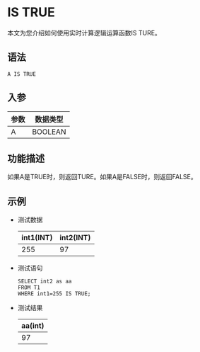 # IS TRUE

本文为您介绍如何使用实时计算逻辑运算函数IS TURE。

## 语法

```
A IS TRUE
```

## 入参

|参数|数据类型|
|--|----|
|A|BOOLEAN|

## 功能描述

如果A是TRUE时，则返回TURE。如果A是FALSE时，则返回FALSE。

## 示例

-   测试数据

    |int1\(INT\)|int2\(INT\)|
    |-----------|-----------|
    |255|97|

-   测试语句

    ```
    SELECT int2 as aa
    FROM T1
    WHERE int1=255 IS TRUE;             
    ```

-   测试结果

    |aa\(int\)|
    |---------|
    |97|


